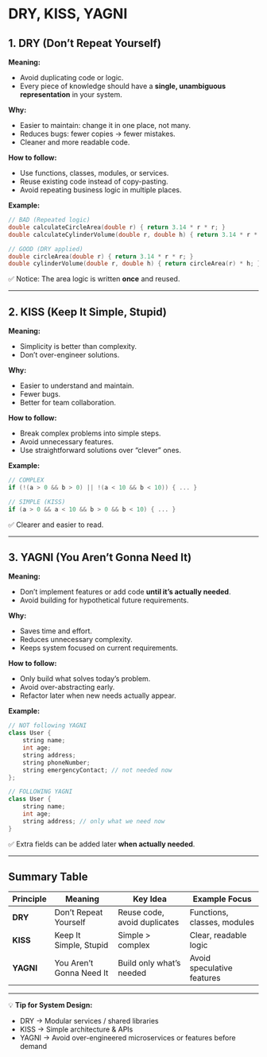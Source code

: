 # **DRY, KISS, YAGNI**


## 1. **DRY (Don’t Repeat Yourself)**

**Meaning:**

* Avoid duplicating code or logic.
* Every piece of knowledge should have a **single, unambiguous representation** in your system.

**Why:**

* Easier to maintain: change it in one place, not many.
* Reduces bugs: fewer copies → fewer mistakes.
* Cleaner and more readable code.

**How to follow:**

* Use functions, classes, modules, or services.
* Reuse existing code instead of copy-pasting.
* Avoid repeating business logic in multiple places.

**Example:**

```cpp
// BAD (Repeated logic)
double calculateCircleArea(double r) { return 3.14 * r * r; }
double calculateCylinderVolume(double r, double h) { return 3.14 * r * r * h; }

// GOOD (DRY applied)
double circleArea(double r) { return 3.14 * r * r; }
double cylinderVolume(double r, double h) { return circleArea(r) * h; }
```

✅ Notice: The area logic is written **once** and reused.

---

## 2. **KISS (Keep It Simple, Stupid)**

**Meaning:**

* Simplicity is better than complexity.
* Don’t over-engineer solutions.

**Why:**

* Easier to understand and maintain.
* Fewer bugs.
* Better for team collaboration.

**How to follow:**

* Break complex problems into simple steps.
* Avoid unnecessary features.
* Use straightforward solutions over “clever” ones.

**Example:**

```cpp
// COMPLEX
if (!(a > 0 && b > 0) || !(a < 10 && b < 10)) { ... }

// SIMPLE (KISS)
if (a > 0 && a < 10 && b > 0 && b < 10) { ... }
```

✅ Clearer and easier to read.

---

## 3. **YAGNI (You Aren’t Gonna Need It)**

**Meaning:**

* Don’t implement features or add code **until it’s actually needed**.
* Avoid building for hypothetical future requirements.

**Why:**

* Saves time and effort.
* Reduces unnecessary complexity.
* Keeps system focused on current requirements.

**How to follow:**

* Only build what solves today’s problem.
* Avoid over-abstracting early.
* Refactor later when new needs actually appear.

**Example:**

```cpp
// NOT following YAGNI
class User {
    string name;
    int age;
    string address;
    string phoneNumber;
    string emergencyContact; // not needed now
};

// FOLLOWING YAGNI
class User {
    string name;
    int age;
    string address; // only what we need now
}
```

✅ Extra fields can be added later **when actually needed**.

---

## Summary Table

| Principle | Meaning                  | Key Idea                     | Example Focus               |
| --------- | ------------------------ | ---------------------------- | --------------------------- |
| **DRY**   | Don’t Repeat Yourself    | Reuse code, avoid duplicates | Functions, classes, modules |
| **KISS**  | Keep It Simple, Stupid   | Simple > complex             | Clear, readable logic       |
| **YAGNI** | You Aren’t Gonna Need It | Build only what’s needed     | Avoid speculative features  |

---

💡 **Tip for System Design:**

* DRY → Modular services / shared libraries
* KISS → Simple architecture & APIs
* YAGNI → Avoid over-engineered microservices or features before demand
